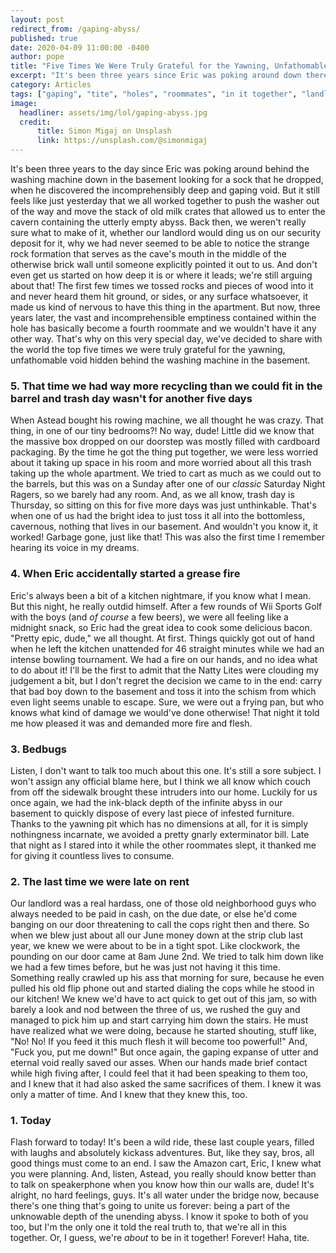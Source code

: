 ```yaml
---
layout: post
redirect_from: /gaping-abyss/
published: true
date: 2020-04-09 11:00:00 -0400
author: pope
title: "Five Times We Were Truly Grateful for the Yawning, Unfathomable Void Hidden Behind the Washing Machine in the Basement"
excerpt: "It's been three years since Eric was poking around down there when he discovered the incomprehensibly deep and gaping void, but it still feels like just yesterday."
category: Articles
tags: ["gaping", "tite", "holes", "roommates", "in it together", "landlords", "roomie pranks", "bedbugs", "brah", "black holes", "nice dude", "There Is No Wrong Hole", "slop-hole", "hole foods", "perfectly reasonable reactions", "Dark Eldritch Magicks", "murder", "bruh"]
image:
  headliner: assets/img/lol/gaping-abyss.jpg
  credit: 
      title: Simon Migaj on Unsplash
      link: https://unsplash.com/@simonmigaj
---
```


It's been three years to the day since Eric was poking around behind the washing machine down in the basement looking for a sock that he dropped, when he discovered the incomprehensibly deep and gaping void. But it still feels like just yesterday that we all worked together to push the washer out of the way and move the stack of old milk crates that allowed us to enter the cavern containing the utterly empty abyss. Back then, we weren't really sure what to make of it, whether our landlord would ding us on our security deposit for it, why we had never seemed to be able to notice the strange rock formation that serves as the cave's mouth in the middle of the otherwise brick wall until someone explicitly pointed it out to us. And don't even get us started on how deep it is or where it leads; we're still arguing about that! The first few times we tossed rocks and pieces of wood into it and never heard them hit ground, or sides, or any surface whatsoever, it made us kind of nervous to have this thing in the apartment. But now, three years later, the vast and incomprehensible emptiness contained within the hole has basically become a fourth roommate and we wouldn't have it any other way. That's why on this very special day, we've decided to share with the world the top five times we were truly grateful for the yawning, unfathomable void hidden behind the washing machine in the basement.


### 5. That time we had way more recycling than we could fit in the barrel and trash day wasn't for another five days

When Astead bought his rowing machine, we all thought he was crazy. That thing, in one of our tiny bedrooms?! No way, dude! Little did we know that the massive box dropped on our doorstep was mostly filled with cardboard packaging. By the time he got the thing put together, we were less worried about it taking up space in his room and more worried about all this trash taking up the whole apartment. We tried to cart as much as we could out to the barrels, but this was on a Sunday after one of our *classic* Saturday Night Ragers, so we barely had any room. And, as we all know, trash day is Thursday, so sitting on this for five more days was just unthinkable. That's when one of us had the bright idea to just toss it all into the bottomless, cavernous, nothing that lives in our basement. And wouldn't you know it, it worked! Garbage gone, just like that! This was also the first time I remember hearing its voice in my dreams.


### 4. When Eric accidentally started a grease fire

Eric's always been a bit of a kitchen nightmare, if you know what I mean. But this night, he really outdid himself. After a few rounds of Wii Sports Golf with the boys (and *of course* a few beers), we were all feeling like a midnight snack, so Eric had the great idea to cook some delicious bacon. "Pretty epic, dude," we all thought. At first. Things quickly got out of hand when he left the kitchen unattended for 46 straight minutes while we had an intense bowling tournament. We had a fire on our hands, and no idea what to do about it! I'll be the first to admit that the Natty Lites were clouding my judgement a bit, but I don't regret the decision we came to in the end: carry that bad boy down to the basement and toss it into the schism from which even light seems unable to escape. Sure, we were out a frying pan, but who knows what kind of damage we would've done otherwise! That night it told me how pleased it was and demanded more fire and flesh. 


### 3. Bedbugs

Listen, I don't want to talk too much about this one. It's still a sore subject. I won't assign any official blame here, but I think we all know which couch from off the sidewalk brought these intruders into our home. Luckily for us once again, we had the ink-black depth of the infinite abyss in our basement to quickly dispose of every last piece of infested furniture. Thanks to the yawning pit which has no dimensions at all, for it is simply nothingness incarnate, we avoided a pretty gnarly exterminator bill. Late that night as I stared into it while the other roommates slept, it thanked me for giving it countless lives to consume. 


### 2. The last time we were late on rent

Our landlord was a real hardass, one of those old neighborhood guys who always needed to be paid in cash, on the due date, or else he'd come banging on our door threatening to call the cops right then and there. So when we blew just about all our June money down at the strip club last year, we knew we were about to be in a tight spot. Like clockwork, the pounding on our door came at 8am June 2nd. We tried to talk him down like we had a few times before, but he was just not having it this time. Something really crawled up his ass that morning for sure, because he even pulled his old flip phone out and started dialing the cops while he stood in our kitchen! We knew we'd have to act quick to get out of this jam, so with barely a look and nod between the three of us, we rushed the guy and managed to pick him up and start carrying him down the stairs. He must have realized what we were doing, because he started shouting, stuff like, "No! No! If you feed it this much flesh it will become too powerful!" And, "Fuck you, put me down!" But once again, the gaping expanse of utter and eternal void really saved our asses. When our hands made brief contact while high fiving after, I could feel that it had been speaking to them too, and I knew that it had also asked the same sacrifices of them. I knew it was only a matter of time. And I knew that they knew this, too.


### 1. Today 

Flash forward to today! It's been a wild ride, these last couple years, filled with laughs and absolutely kickass adventures. But, like they say, bros, all good things must come to an end. I saw the Amazon cart, Eric, I knew what you were planning. And, listen, Astead, you really should know better than to talk on speakerphone when you know how thin our walls are, dude! It's alright, no hard feelings, guys. It's all water under the bridge now, because there's one thing that's going to unite us forever: being a part of the unknowable depth of the unending abyss. I know it spoke to both of you too, but I'm the only one it told the real truth to, that we're all in this together. Or, I guess, we're *about* to be in it together! Forever! Haha, tite. 
